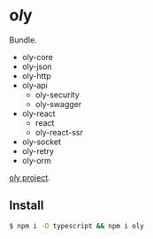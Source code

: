 # o*l*y

Bundle.

- oly-core
- oly-json
- oly-http
- oly-api
  - oly-security
  - oly-swagger
- oly-react
  - react
  - oly-react-ssr
- oly-socket
- oly-retry
- oly-orm

[o*l*y project](https://noly.me/oly).

## Install

```bash
$ npm i -D typescript && npm i oly
```
